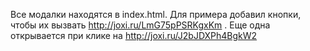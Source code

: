 Все модалки находятся в index.html. Для примера добавил кнопки, чтобы их вызвать http://joxi.ru/LmG75pPSRKgxKm . Еще одна открывается при клике на http://joxi.ru/J2bJDXPh4BgkW2 